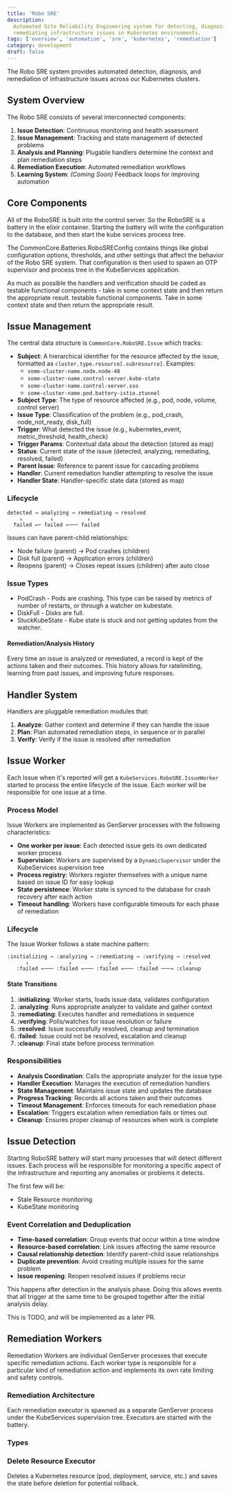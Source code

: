 ```yaml
---
title: 'Robo SRE'
description:
  Automated Site Reliability Engineering system for detecting, diagnosing, and
  remediating infrastructure issues in Kubernetes environments.
tags: ['overview', 'automation', 'sre', 'kubernetes', 'remediation']
category: development
draft: false
---
```


The Robo SRE system provides automated detection, diagnosis, and remediation of
infrastructure issues across our Kubernetes clusters.

## System Overview

The Robo SRE consists of several interconnected components:

1. **Issue Detection**: Continuous monitoring and health assessment
2. **Issue Management**: Tracking and state management of detected problems
3. **Analysis and Planning**: Plugable handlers determine the context and plan
   remediation steps
4. **Remediation Execution**: Automated remediation workflows
5. **Learning System**: _(Coming Soon)_ Feedback loops for improving automation

## Core Components

All of the RoboSRE is built into the control server. So the RoboSRE is a battery
in the elixir container. Starting the battery will write the configuration to
the database, and then start the kube services process tree.

The CommonCore.Batteries.RoboSREConfig contains things like global configuration
options, thresholds, and other settings that affect the behavior of the Robo SRE
system. That configuration is then used to spawn an OTP supervisor and process
tree in the KubeServices application.

As much as possible the handlers and verification should be coded as testable
functional components - take in some context state and then return the
appropriate result. testable functional components. Take in some context state
and then return the appropriate result.

## Issue Management

The central data structure is `CommonCore.RoboSRE.Issue` which tracks:

- **Subject**: A hierarchical identifier for the resource affected by the issue,
  formatted as `cluster.type.resource[.subresource]`. Examples:
  - `some-cluster-name.node.node-40`
  - `some-cluster-name.control-server.kube-state`
  - `some-cluster-name.control-server.sso`
  - `some-cluster-name.pod.battery-istio.ztunnel`
- **Subject Type**: The type of resource affected (e.g., pod, node, volume,
  control server)
- **Issue Type**: Classification of the problem (e.g., pod_crash,
  node_not_ready, disk_full)
- **Trigger**: What detected the issue (e.g., kubernetes_event,
  metric_threshold, health_check)
- **Trigger Params**: Contextual data about the detection (stored as map)
- **Status**: Current state of the issue (detected, analyzing, remediating,
  resolved, failed)
- **Parent Issue**: Reference to parent issue for cascading problems
- **Handler**: Current remediation handler attempting to resolve the issue
- **Handler State**: Handler-specific state data (stored as map)

### Lifecycle

```
detected → analyzing → remediating → resolved
    ↓         ↓           ↓
  failed ←─ failed ←─── failed
```

Issues can have parent-child relationships:

- Node failure (parent) → Pod crashes (children)
- Disk full (parent) → Application errors (children)
- Reopens (parent) → Closes repeat issues (children) after auto close

### Issue Types

- PodCrash - Pods are crashing. This type can be raised by metrics of number of
  restarts, or through a watcher on kubestate.
- DiskFull - Disks are full.
- StuckKubeState - Kube state is stuck and not getting updates from the watcher.

#### Remediation/Analysis History

Every time an issue is analyzed or remediated, a record is kept of the actions
taken and their outcomes. This history allows for ratelimiting, learning from
past issues, and improving future responses.

## Handler System

Handlers are pluggable remediation modules that:

1. **Analyze**: Gather context and determine if they can handle the issue
2. **Plan**: Plan automated remediation steps, in sequence or in parallel
3. **Verify**: Verify if the issue is resolved after remediation

## Issue Worker

Each Issue when it's reported will get a `KubeServices.RoboSRE.IssueWorker`
started to process the entire lifecycle of the issue. Each worker will be
responsible for one issue at a time.

### Process Model

Issue Workers are implemented as GenServer processes with the following
characteristics:

- **One worker per issue**: Each detected issue gets its own dedicated worker
  process
- **Supervision**: Workers are supervised by a `DynamicSupervisor` under the
  KubeServices supervision tree
- **Process registry**: Workers register themselves with a unique name based on
  issue ID for easy lookup
- **State persistence**: Worker state is synced to the database for crash
  recovery after each action
- **Timeout handling**: Workers have configurable timeouts for each phase of
  remediation

### Lifecycle

The Issue Worker follows a state machine pattern:

```
:initializing → :analyzing → :remediating → :verifying → :resolved
      ↓             ↓            ↓            ↓            ↓
   :failed ←─── :failed ←─── :failed ←─── :failed ───→ :cleanup
```

#### State Transitions

1. **:initializing**: Worker starts, loads issue data, validates configuration
2. **:analyzing**: Runs appropriate analyzer to validate and gather context
3. **:remediating**: Executes handler and remediations in sequence
4. **:verifying**: Polls/watches for issue resolution or failure
5. **:resolved**: Issue successfully resolved, cleanup and termination
6. **:failed**: Issue could not be resolved, escalation and cleanup
7. **:cleanup**: Final state before process termination

### Responsibilities

- **Analysis Coordination**: Calls the appropriate analyzer for the issue type
- **Handler Execution**: Manages the execution of remediation handlers
- **State Management**: Maintains issue state and updates the database
- **Progress Tracking**: Records all actions taken and their outcomes
- **Timeout Management**: Enforces timeouts for each remediation phase
- **Escalation**: Triggers escalation when remediation fails or times out
- **Cleanup**: Ensures proper cleanup of resources when work is complete

## Issue Detection

Starting RoboSRE battery will start many processes that will detect different
issues. Each process will be responsible for monitoring a specific aspect of the
infrastructure and reporting any anomalies or problems it detects.

The first few will be:

- Stale Resource monitoring
- KubeState monitoring

### Event Correlation and Deduplication

- **Time-based correlation**: Group events that occur within a time window
- **Resource-based correlation**: Link issues affecting the same resource
- **Causal relationship detection**: Identify parent-child issue relationships
- **Duplicate prevention**: Avoid creating multiple issues for the same problem
- **Issue reopening**: Reopen resolved issues if problems recur

This happens after detection in the analysis phase. Doing this allows events
that all trigger at the same time to be grouped together after the initial
analysis delay.

This is TODO, and will be implemented as a later PR.

## Remediation Workers

Remediation Workers are individual GenServer processes that execute specific
remediation actions. Each worker type is responsible for a particular kind of
remediation action and implements its own rate limiting and safety controls.

### Remediation Architecture

Each remediation executor is spawned as a separate GenServer process under the
KubeServices supervision tree. Executors are started with the battery.

### Types

### Delete Resource Executor

Deletes a Kubernetes resource (pod, deployment, service, etc.) and saves the
state before deletion for potential rollback.
